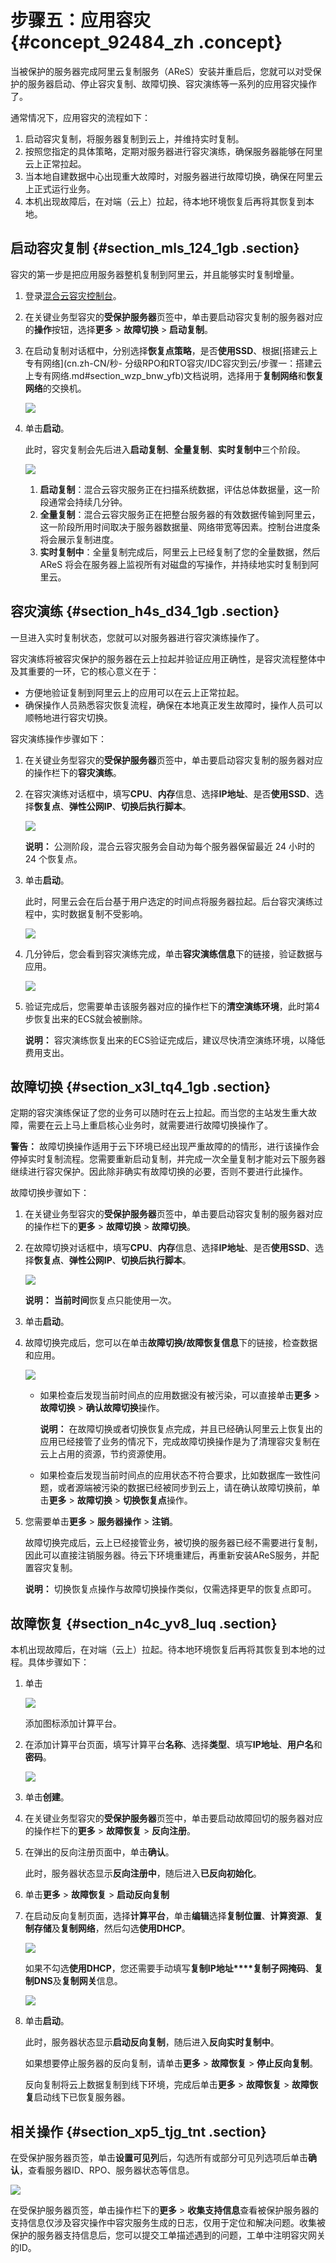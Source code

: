 # 步骤五：应用容灾 {#concept_92484_zh .concept}

当被保护的服务器完成阿里云复制服务（AReS）安装并重启后，您就可以对受保护的服务器启动、停止容灾复制、故障切换、容灾演练等一系列的应用容灾操作了。

通常情况下，应用容灾的流程如下：

1.  启动容灾复制，将服务器复制到云上，并维持实时复制。
2.  按照您指定的具体策略，定期对服务器进行容灾演练，确保服务器能够在阿里云上正常拉起。
3.  当本地自建数据中心出现重大故障时，对服务器进行故障切换，确保在阿里云上正式运行业务。
4.  本机出现故障后，在对端（云上）拉起，待本地环境恢复后再将其恢复到本地。

## 启动容灾复制 {#section_mls_124_1gb .section}

容灾的第一步是把应用服务器整机复制到阿里云，并且能够实时复制增量。

1.  登录[混合云容灾控制台](https://hdr.console.aliyun.com)。
2.  在关键业务型容灾的**受保护服务器**页签中，单击要启动容灾复制的服务器对应的**操作**按钮，选择**更多** \> **故障切换** \> **启动复制**。
3.  在启动复制对话框中，分别选择**恢复点策略**，是否**使用SSD**、根据[搭建云上专有网络](cn.zh-CN/秒- 分级RPO和RTO容灾/IDC容灾到云/步骤一：搭建云上专有网络.md#section_wzp_bnw_yfb)文档说明，选择用于**复制网络**和**恢复网络**的交换机。

    ![](http://static-aliyun-doc.oss-cn-hangzhou.aliyuncs.com/assets/img/64156/156629555454552_zh-CN.jpg)

4.  单击**启动**。

    此时，容灾复制会先后进入**启动复制**、**全量复制**、**实时复制中**三个阶段。

    ![](http://static-aliyun-doc.oss-cn-hangzhou.aliyuncs.com/assets/img/64156/156629555533816_zh-CN.png)

    1.  **启动复制**：混合云容灾服务正在扫描系统数据，评估总体数据量，这一阶段通常会持续几分钟。
    2.  **全量复制**：混合云容灾服务正在把整台服务器的有效数据传输到阿里云，这一阶段所用时间取决于服务器数据量、网络带宽等因素。控制台进度条将会展示复制进度。
    3.  **实时复制中**：全量复制完成后，阿里云上已经复制了您的全量数据，然后 AReS 将会在服务器上监视所有对磁盘的写操作，并持续地实时复制到阿里云。

## 容灾演练 {#section_h4s_d34_1gb .section}

一旦进入实时复制状态，您就可以对服务器进行容灾演练操作了。

容灾演练将被容灾保护的服务器在云上拉起并验证应用正确性，是容灾流程整体中及其重要的一环，它的核心意义在于：

-   方便地验证复制到阿里云上的应用可以在云上正常拉起。
-   确保操作人员熟悉容灾恢复流程，确保在本地真正发生故障时，操作人员可以顺畅地进行容灾切换。

容灾演练操作步骤如下：

1.  在关键业务型容灾的**受保护服务器**页签中，单击要启动容灾复制的服务器对应的操作栏下的**容灾演练**。
2.  在容灾演练对话框中，填写**CPU**、**内存**信息、选择**IP地址**、是否**使用SSD**、选择**恢复点**、**弹性公网IP**、**切换后执行脚本**。

    ![](http://static-aliyun-doc.oss-cn-hangzhou.aliyuncs.com/assets/img/64156/156629555554582_zh-CN.jpg)

    **说明：** 公测阶段，混合云容灾服务会自动为每个服务器保留最近 24 小时的 24 个恢复点。

3.  单击**启动**。

    此时，阿里云会在后台基于用户选定的时间点将服务器拉起。后台容灾演练过程中，实时数据复制不受影响。

    ![](http://static-aliyun-doc.oss-cn-hangzhou.aliyuncs.com/assets/img/64156/156629555554596_zh-CN.jpg)

4.  几分钟后，您会看到容灾演练完成，单击**容灾演练信息**下的链接，验证数据与应用。

    ![](http://static-aliyun-doc.oss-cn-hangzhou.aliyuncs.com/assets/img/64156/156629555554597_zh-CN.jpg)

5.  验证完成后，您需要单击该服务器对应的操作栏下的**清空演练环境**，此时第4步恢复出来的ECS就会被删除。

    **说明：** 容灾演练恢复出来的ECS验证完成后，建议尽快清空演练环境，以降低费用支出。


## 故障切换 {#section_x3l_tq4_1gb .section}

定期的容灾演练保证了您的业务可以随时在云上拉起。而当您的主站发生重大故障，需要在云上马上重启核心业务时，就需要进行故障切换操作了。

**警告：** 故障切换操作适用于云下环境已经出现严重故障的的情形，进行该操作会停掉实时复制流程。您需要重新启动复制，并完成一次全量复制才能对云下服务器继续进行容灾保护。因此除非确实有故障切换的必要，否则不要进行此操作。

故障切换步骤如下：

1.  在关键业务型容灾的**受保护服务器**页签中，单击要启动容灾复制的服务器对应的操作栏下的**更多** \> **故障切换** \> **故障切换**。
2.  在故障切换对话框中，填写**CPU**、**内存**信息、选择**IP地址**、是否**使用SSD**、选择**恢复点**、**弹性公网IP**、**切换后执行脚本**。

    ![](http://static-aliyun-doc.oss-cn-hangzhou.aliyuncs.com/assets/img/64156/156629555654598_zh-CN.jpg)

    **说明：** **当前时间**恢复点只能使用一次。

3.  单击**启动**。
4.  故障切换完成后，您可以在单击**故障切换/故障恢复信息**下的链接，检查数据和应用。

    ![](http://static-aliyun-doc.oss-cn-hangzhou.aliyuncs.com/assets/img/64156/156629555654601_zh-CN.jpg)

    -   如果检查后发现当前时间点的应用数据没有被污染，可以直接单击**更多** \> **故障切换** \> **确认故障切换**操作。

        **说明：** 在故障切换或者切换恢复点完成，并且已经确认阿里云上恢复出的应用已经接管了业务的情况下，完成故障切换操作是为了清理容灾复制在云上占用的资源，节约资源使用。

    -   如果检查后发现当前时间点的应用状态不符合要求，比如数据库一致性问题，或者源端被污染的数据已经被同步到云上，请在确认故障切换前，单击**更多** \> **故障切换** \> **切换恢复点**操作。
5.  您需要单击**更多** \> **服务器操作** \> **注销**。

    故障切换完成后，云上已经接管业务，被切换的服务器已经不需要进行复制，因此可以直接注销服务器。待云下环境重建后，再重新安装AReS服务，并配置容灾复制。

    **说明：** 切换恢复点操作与故障切换操作类似，仅需选择更早的恢复点即可。


## 故障恢复 {#section_n4c_yv8_luq .section}

本机出现故障后，在对端（云上）拉起。待本地环境恢复后再将其恢复到本地的过程。具体步骤如下：

1.  单击

    ![](http://static-aliyun-doc.oss-cn-hangzhou.aliyuncs.com/assets/img/64156/156629555654629_zh-CN.jpg)

    添加图标添加计算平台。

2.  在添加计算平台页面，填写计算平台**名称**、选择**类型**、填写**IP地址**、**用户名**和**密码**。

    ![](http://static-aliyun-doc.oss-cn-hangzhou.aliyuncs.com/assets/img/64156/156629555654633_zh-CN.jpg)

3.  单击**创建**。
4.  在关键业务型容灾的**受保护服务器**页签中，单击要启动故障回切的服务器对应的操作栏下的**更多** \> **故障恢复** \> **反向注册**。
5.  在弹出的反向注册页面中，单击**确认**。

    此时，服务器状态显示**反向注册中**，随后进入**已反向初始化**。

6.  单击**更多** \> **故障恢复** \> **启动反向复制**
7.  在启动反向复制页面，选择**计算平台**，单击**编辑**选择**复制位置**、**计算资源**、**复制存储**及**复制网络**，然后勾选**使用DHCP**。

    ![](http://static-aliyun-doc.oss-cn-hangzhou.aliyuncs.com/assets/img/64156/156629555754643_zh-CN.jpg)

    如果不勾选**使用DHCP**，您还需要手动填写**复制IP地址****复制子网掩码**、**复制DNS**及**复制网关**信息。

    ![](http://static-aliyun-doc.oss-cn-hangzhou.aliyuncs.com/assets/img/64156/156629555754650_zh-CN.jpg)

8.  单击**启动**。

    此时，服务器状态显示**启动反向复制**，随后进入**反向实时复制中**。

    如果想要停止服务器的反向复制，请单击**更多** \> **故障恢复** \> **停止反向复制**。

    反向复制将云上数据复制到线下环境，完成后单击**更多** \> **故障恢复** \> **故障恢复**启动线下已恢复服务器。


## 相关操作 {#section_xp5_tjg_tnt .section}

在受保护服务器页签，单击**设置可见列**后，勾选所有或部分可见列选项后单击**确认**，查看服务器ID、RPO、服务器状态等信息。

![](http://static-aliyun-doc.oss-cn-hangzhou.aliyuncs.com/assets/img/64156/156629555754576_zh-CN.jpg)

在受保护服务器页签，单击操作栏下的**更多** \> **收集支持信息**查看被保护服务器的支持信息仅涉及容灾操作中容灾服务生成的日志，仅用于定位和解决问题。收集被保护的服务器支持信息后，您可以提交工单描述遇到的问题，工单中注明容灾网关的ID。

